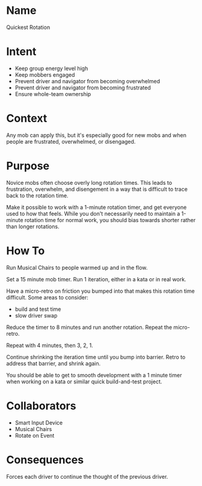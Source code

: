 ---
---
# Name

Quickest Rotation

# Intent

- Keep group energy level high
- Keep mobbers engaged
- Prevent driver and navigator from becoming overwhelmed
- Prevent driver and navigator from becoming frustrated
- Ensure whole-team ownership

# Context

Any mob can apply this, but it's especially good for new mobs and when people are frustrated, overwhelmed, or disengaged.

# Purpose

Novice mobs often choose overly long rotation times. This leads to frustration, overwhelm, and disengement in a way that is difficult to trace back to the rotation time.

Make it possible to work with a 1-minute rotation timer, and get everyone used to how that feels. While you don't necessarily need to maintain a 1-minute rotation time for normal work, you should bias towards shorter rather than longer rotations.

# How To

Run Musical Chairs to people warmed up and in the flow.

Set a 15 minute mob timer. Run 1 iteration, either in a kata or in real work. 

Have a micro-retro on friction you bumped into that makes this rotation time difficult. Some areas to consider:

- build and test time
- slow driver swap

Reduce the timer to 8 minutes and run another rotation. Repeat the micro-retro.

Repeat with 4 minutes, then 3, 2, 1.

Continue shrinking the iteration time until you bump into barrier. Retro to address that barrier, and shrink again.

You should be able to get to smooth development with a 1 minute timer when working on a kata or similar quick build-and-test project.


# Collaborators

- Smart Input Device
- Musical Chairs
- Rotate on Event

# Consequences

Forces each driver to continue the thought of the previous driver.

